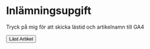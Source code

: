 # Inlämningsupgift

Tryck på mig för att skicka lästid och artikelnamn till GA4



<button id="knapp_1">Läst Artikel</button>
